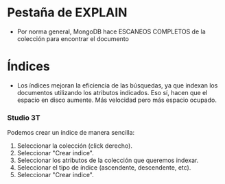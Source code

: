 # Pestaña de EXPLAIN
- Por norma general, MongoDB hace ESCANEOS COMPLETOS de la colección para encontrar el documento

# Índices
- Los índices mejoran la eficiencia de las búsquedas, ya que indexan los documentos utilizando
los atributos indicados. Eso sí, hacen que el espacio en disco aumente. Más velocidad pero más espacio ocupado.

### Studio 3T

Podemos crear un índice de manera sencilla:

1. Seleccionar la colección (click derecho).
2. Seleccionar "Crear indice".
3. Seleccionar los atributos de la colección que queremos indexar.
4. Seleccionar el tipo de índice (ascendente, descendente, etc).
5. Seleccionar "Crear indice".